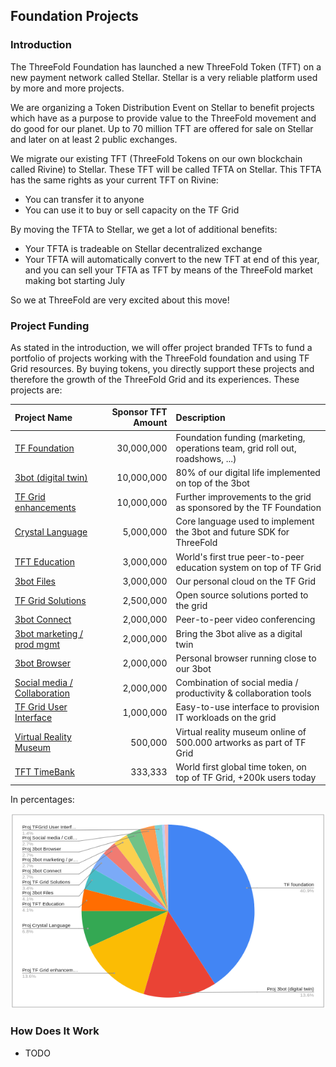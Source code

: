 ## Foundation Projects

### Introduction
The ThreeFold Foundation has launched a new ThreeFold Token (TFT) on a new payment network called Stellar. Stellar is a very reliable platform used by more and more projects.

We are organizing a Token Distribution Event on Stellar to benefit projects which have as a purpose to provide value to the ThreeFold movement and do good for our planet. Up to 70 million TFT are offered for sale on Stellar and later on at least 2 public exchanges.

We migrate our existing TFT (ThreeFold Tokens on our own blockchain called Rivine) to Stellar. These TFT will be called TFTA on Stellar. This TFTA has the same rights as your current TFT on Rivine:

- You can transfer it to anyone
- You can use it to buy or sell capacity on the TF Grid

By moving the TFTA to Stellar, we get a lot of  additional benefits:

- Your TFTA is tradeable on Stellar decentralized exchange
- Your TFTA will automatically convert to the new TFT at end of this year, and you can sell your TFTA as TFT by means of the ThreeFold market making bot starting July

So we at ThreeFold are very excited about this move!

### Project Funding

As stated in the introduction, we will offer project branded TFTs to fund a portfolio of projects working with the ThreeFold foundation and using TF Grid resources. By buying tokens, you directly support these projects and therefore the growth of the ThreeFold Grid and its experiences. These projects are:

| Project Name | Sponsor TFT Amount | Description |
|:-------------|---------------:|:------------|
| [TF Foundation](./foundation/README.md)	| 30,000,000		| Foundation funding (marketing, operations team, grid roll out, roadshows, ...) |
| [3bot (digital twin)](./3botdigitaltwin/README.md)	| 10,000,000		| 80% of our digital life implemented on top of the 3bot |
|[TF Grid enhancements](./gridenhancements/README.md)	| 10,000,000		| Further improvements to the grid as sponsored by the TF Foundation |
| [Crystal Language](./crystallang/README.md)	| 5,000,000		| Core language used to implement the 3bot and future SDK for ThreeFold |
| [TFT Education](./education/README.md)	| 3,000,000		| World's first true peer-to-peer education system on top of TF Grid |
| [3bot Files](./3botfiles/README.md)	| 3,000,000		| Our personal cloud on the TF Grid |
| [TF Grid Solutions](./gridsolutions/README.md)	| 2,500,000		| Open source solutions ported to the grid |
| [3bot Connect](./3botconnect/README.md) 	| 2,000,000		| Peer-to-peer video conferencing |
|[3bot marketing / prod mgmt](./3botmarketing/README.md)	| 2,000,000		| Bring the 3bot alive as a digital twin |
| [3bot Browser](./3botbrowser/README.md)	 | 2,000,000		| Personal browser running close to our 3bot |
| [Social media / Collaboration](./socialmedia/README.md) | 2,000,000		| Combination of social media / productivity & collaboration tools |
| [TF Grid User Interface](./griduserinterface/README.md)	| 1,000,000		| Easy-to-use interface to provision IT workloads on the grid |
| [Virtual Reality Museum](./vrmuseum/README.md)	| 500,000		| Virtual reality museum online of 500.000 artworks as part of TF Grid |
| [TFT TimeBank](./timebank/README.md)	| 333,333		| World first global time token, on top of TF Grid, +200k users today |


In percentages:

![](./img/token_project_distribution_percentage.png)

### How Does It Work

- TODO